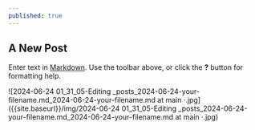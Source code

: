 ```yaml
---
published: true
---
```

## A New Post

Enter text in [Markdown](http://daringfireball.net/projects/markdown/). Use the toolbar above, or click the **?** button for formatting help.

![2024-06-24 01_31_05-Editing _posts_2024-06-24-your-filename.md_2024-06-24-your-filename.md at main ·.jpg]({{site.baseurl}}/img/2024-06-24 01_31_05-Editing _posts_2024-06-24-your-filename.md_2024-06-24-your-filename.md at main ·.jpg)

